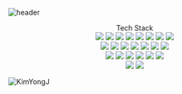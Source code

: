 
![header](https://capsule-render.vercel.app/api?type=waving&color=auto&height=300&section=header&text=Welcome&fontSize=90&animation=fadeIn&fontAlignY=38&desc=KimYongJ's%20GitHub%20Profile&descAlignY=51&descAlign=62)


<div align="center">
Tech Stack
</div>
<div align="center">
<img src="https://img.shields.io/badge/HTML5-E34F26?style=flat&logo=HTML5&logoColor=white"/> <img src="https://img.shields.io/badge/CSS-1572B6?style=flat&logo=CSS3&logoColor=white"/>
<img src="https://img.shields.io/badge/JavaScript-gray?style=flat&logo=JavaScript&logoColor=F7DF1E"/>
<img src="https://img.shields.io/badge/React-61DAFB?style=flat&logo=React&logoColor=white"/>
<img src="https://img.shields.io/badge/MySQL-4479A1?style=flat&logo=MySQL&logoColor=white"/>
<img src="https://img.shields.io/badge/Spring-6DB33F?style=flat&logo=Spring&logoColor=white"/>
<img src="https://img.shields.io/badge/Spring Boot-6DB33F?style=flat&logo=Spring Boot&logoColor=white"/>
<img src="https://img.shields.io/badge/Spring Security-6DB33F?style=flat&logo=Spring Security&logoColor=white"/>
</div>
<div align="center">
<img src="https://img.shields.io/badge/Docker-white?style=flat&logo=Docker&logoColor=#2496ED"/> <img src="https://img.shields.io/badge/Apache Maven-white?style=flat&logo=Apache Maven&logoColor=C71A36"/>
<img src="https://img.shields.io/badge/MUI-007FFF?style=flat&logo=MUI&logoColor=white"/>
<img src="https://img.shields.io/badge/EC2-FF9900?style=flat&logo=Amazon EC2&logoColor=white"/>
<img src="https://img.shields.io/badge/RDS-527FFF?style=flat&logo=Amazon RDS&logoColor=white"/>
<img src="https://img.shields.io/badge/Postman-FF6C37?style=flat&logo=Postman&logoColor=white"/>
<img src="https://img.shields.io/badge/Redis-DC382D?style=flat&logo=Redis&logoColor=white"/>
</div>
<div align="center">
<img src="https://img.shields.io/badge/CKEditor 4-0287D0?style=flat&logo=CKEditor 4&logoColor=white"/> <img src="https://img.shields.io/badge/NGINX-009639?style=flat&logo=NGINX&logoColor=white"/>
<img src="https://img.shields.io/badge/Figma-F24E1E?style=flat&logo=Figma&logoColor=white"/>
<img src="https://img.shields.io/badge/Notion-white?style=flat&logo=Notion&logoColor=000000"/>
<img src="https://img.shields.io/badge/Linux-FCC624?style=flat&logo=Linux&logoColor=white"/>
<img src="https://img.shields.io/badge/GitHub-gray?style=flat&logo=GitHub&logoColor=181717"/>
</div>
  
<div align="center">
<img src="https://img.shields.io/badge/Node.js-339933?style=flat&logo=Node.js&logoColor=white"/> <img src="https://img.shields.io/badge/JSON-gray?style=flat&logo=JSON&logoColor=000000"/>
</div>







![KimYongJ](https://github-readme-stats.vercel.app/api?username=seonghoo1217&show_icons=true)

